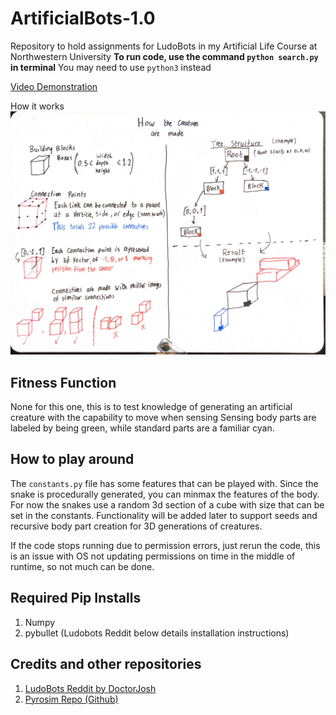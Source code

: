 # ArtificialBots-1.0
Repository to hold assignments for LudoBots in my Artificial Life Course at Northwestern University
**To run code, use the command `python search.py` in terminal**
You may need to use `python3` instead

[Video Demonstration](https://youtu.be/F5WWDQPztYo)

How it works
![alt text](https://github.com/AldieryGonzalez/ArtificialBots-1.0/blob/Bodies/TorsoBotDiagram.jpg?raw=true)


## Fitness Function
None for this one, this is to test knowledge of generating an artificial creature with the capability to move when sensing
Sensing body parts are labeled by being green, while standard parts are a familiar cyan.

## How to play around
The `constants.py` file has some features that can be played with. Since the snake is procedurally generated, you can minmax the features of the body.
For now the snakes use a random 3d section of a cube with size that can be set in the constants. Functionality will be added later to support seeds and 
recursive body part creation for 3D generations of creatures.

If the code stops running due to permission errors, just rerun the code, this is an issue with OS not updating
permissions on time in the middle of runtime, so not much can be done.

## Required Pip Installs

 1. Numpy
 2. pybullet (Ludobots Reddit below details installation instructions)

## Credits and other repositories

 1. [LudoBots Reddit by DoctorJosh](https://www.reddit.com/r/ludobots/wiki/installation/)
 2. [Pyrosim Repo (Github)](https://github.com/jbongard/pyrosim)
    
